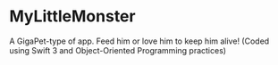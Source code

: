 # MyLittleMonster
A GigaPet-type of app. Feed him or love him to keep him alive! (Coded using Swift 3 and Object-Oriented Programming practices)

